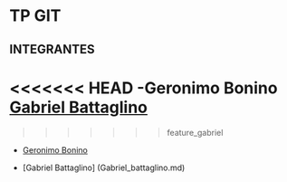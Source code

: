 # TP GIT

## INTEGRANTES
<<<<<<< HEAD
-Geronimo Bonino
[Gabriel Battaglino](Gabriel_battaglino.md)
=======
>>>>>>> feature_gabriel

- [Geronimo Bonino](Geronimo_Bonino.md)  

- [Gabriel Battaglino]     (Gabriel_battaglino.md)